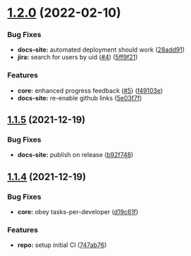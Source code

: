 # [1.2.0](https://github.com/AgentEnder/code-rub/compare/v1.1.5...v1.2.0) (2022-02-10)


### Bug Fixes

* **docs-site:** automated deployment should work ([28add91](https://github.com/AgentEnder/code-rub/commit/28add913c0a816eb31575297bcb2975c472f69f5))
* **jira:** search for users by uid ([#4](https://github.com/AgentEnder/code-rub/issues/4)) ([5ff9f21](https://github.com/AgentEnder/code-rub/commit/5ff9f21b8161d3c3e9aa5034ea7a4c9a9e13ccdd))


### Features

* **core:** enhanced progress feedback ([#5](https://github.com/AgentEnder/code-rub/issues/5)) ([f49103e](https://github.com/AgentEnder/code-rub/commit/f49103ef0d0b2e412adb31768250e06bec8620f8))
* **docs-site:** re-enable github links ([5e03f7f](https://github.com/AgentEnder/code-rub/commit/5e03f7f6e7ecf6dfcb7d5d783264b44e109843ec))

## [1.1.5](https://github.com/AgentEnder/code-rub/compare/v1.1.4...v1.1.5) (2021-12-19)


### Bug Fixes

* **docs-site:** publish on release ([b92f748](https://github.com/AgentEnder/code-rub/commit/b92f748de21cc475f7c145901f2737440a290739))

## [1.1.4](https://github.com/AgentEnder/code-rub/compare/v1.1.3...v1.1.4) (2021-12-19)


### Bug Fixes

* **core:** obey tasks-per-developer ([d19c61f](https://github.com/AgentEnder/code-rub/commit/d19c61fe5457827b13ce0090dce2bf84fff27097))


### Features

* **repo:** setup initial CI ([747ab76](https://github.com/AgentEnder/code-rub/commit/747ab7651e8542ef2e049b67051670dfe0112a02))
